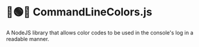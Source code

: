 # 🔴🟢🔵 CommandLineColors.js
A NodeJS library that allows color codes to be used in the console's log in a readable manner. 
